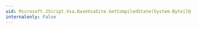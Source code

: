 ```yaml
---
uid: Microsoft.JScript.Vsa.BaseVsaSite.GetCompiledState(System.Byte[]@,System.Byte[]@)
internalonly: False
---
```

